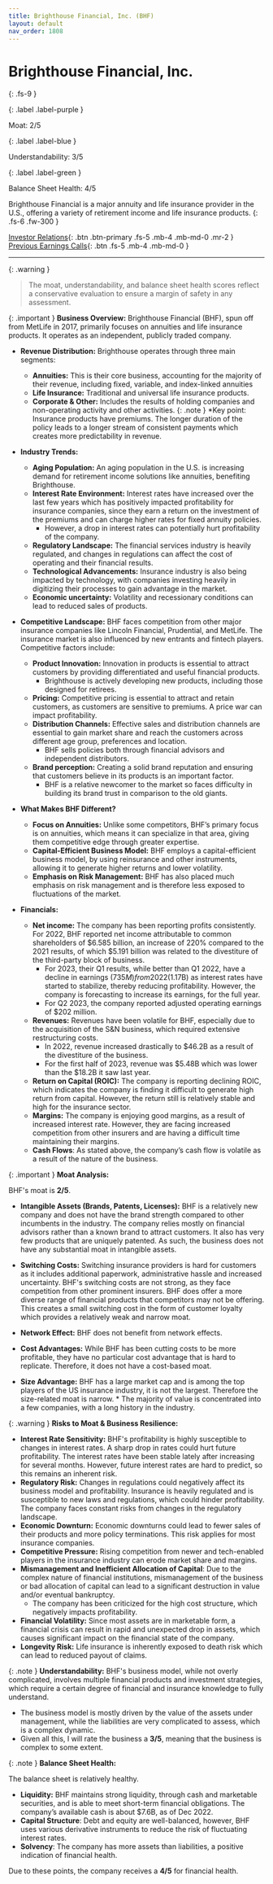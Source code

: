 ```yaml
---
title: Brighthouse Financial, Inc. (BHF)
layout: default
nav_order: 1808
---
```


# Brighthouse Financial, Inc.
{: .fs-9 }

{: .label .label-purple }

Moat: 2/5

{: .label .label-blue }

Understandability: 3/5

{: .label .label-green }

Balance Sheet Health: 4/5

Brighthouse Financial is a major annuity and life insurance provider in the U.S., offering a variety of retirement income and life insurance products.
{: .fs-6 .fw-300 }

[Investor Relations](https://www.google.com/search?q=BHF+investor+relations){: .btn .btn-primary .fs-5 .mb-4 .mb-md-0 .mr-2 }
[Previous Earnings Calls](https://discountingcashflows.com/company/BHF/transcripts/){: .btn .fs-5 .mb-4 .mb-md-0 }

---

{: .warning }
>The moat, understandability, and balance sheet health scores reflect a conservative evaluation to ensure a margin of safety in any assessment.



{: .important }
**Business Overview:**
Brighthouse Financial (BHF), spun off from MetLife in 2017, primarily focuses on annuities and life insurance products. It operates as an independent, publicly traded company.

*   **Revenue Distribution:** Brighthouse operates through three main segments:
    *   **Annuities:** This is their core business, accounting for the majority of their revenue, including fixed, variable, and index-linked annuities
    *  **Life Insurance:** Traditional and universal life insurance products.
    * **Corporate & Other:** Includes the results of holding companies and non-operating activity and other activities.
{: .note }
*Key point: Insurance products have premiums. The longer duration of the policy leads to a longer stream of consistent payments which creates more predictability in revenue.

*   **Industry Trends:**
    *   **Aging Population:** An aging population in the U.S. is increasing demand for retirement income solutions like annuities, benefiting Brighthouse.
    *   **Interest Rate Environment:** Interest rates have increased over the last few years which has positively impacted profitability for insurance companies, since they earn a return on the investment of the premiums and can charge higher rates for fixed annuity policies.
        *   However, a drop in interest rates can potentially hurt profitability of the company.
    *   **Regulatory Landscape:** The financial services industry is heavily regulated, and changes in regulations can affect the cost of operating and their financial results.
    *   **Technological Advancements:** Insurance industry is also being impacted by technology, with companies investing heavily in digitizing their processes to gain advantage in the market.
    *   **Economic uncertainty:** Volatility and recessionary conditions can lead to reduced sales of products.

*   **Competitive Landscape:** BHF faces competition from other major insurance companies like Lincoln Financial, Prudential, and MetLife. The insurance market is also influenced by new entrants and fintech players. Competitive factors include:
    *   **Product Innovation:** Innovation in products is essential to attract customers by providing differentiated and useful financial products.
        *   Brighthouse is actively developing new products, including those designed for retirees.
    *   **Pricing:** Competitive pricing is essential to attract and retain customers, as customers are sensitive to premiums. A price war can impact profitability.
    *   **Distribution Channels:** Effective sales and distribution channels are essential to gain market share and reach the customers across different age group, preferences and location.
        *   BHF sells policies both through financial advisors and independent distributors.
    *  **Brand perception:** Creating a solid brand reputation and ensuring that customers believe in its products is an important factor.
        * BHF is a relative newcomer to the market so faces difficulty in building its brand trust in comparison to the old giants.

*   **What Makes BHF Different?**
    *   **Focus on Annuities:** Unlike some competitors, BHF’s primary focus is on annuities, which means it can specialize in that area, giving them competitive edge through greater expertise.
    *   **Capital-Efficient Business Model:** BHF employs a capital-efficient business model, by using reinsurance and other instruments, allowing it to generate higher returns and lower volatility.
    *  **Emphasis on Risk Management:** BHF has also placed much emphasis on risk management and is therefore less exposed to fluctuations of the market.

*   **Financials:**
    *   **Net income:** The company has been reporting profits consistently. For 2022, BHF reported net income attributable to common shareholders of $6.585 billion, an increase of 220% compared to the 2021 results, of which $5.191 billion was related to the divestiture of the third-party block of business.
         *   For 2023, their Q1 results, while better than Q1 2022, have a decline in earnings ($735M) from 2022 ($1.17B) as interest rates have started to stabilize, thereby reducing profitability. However, the company is forecasting to increase its earnings, for the full year.
         *   For Q2 2023, the company reported adjusted operating earnings of $202 million.
    *   **Revenues:** Revenues have been volatile for BHF, especially due to the acquisition of the S&N business, which required extensive restructuring costs.
        *   In 2022, revenue increased drastically to $46.2B as a result of the divestiture of the business.
        *  For the first half of 2023, revenue was $5.48B which was lower than the $18.2B it saw last year.
    *   **Return on Capital (ROIC):** The company is reporting declining ROIC, which indicates the company is finding it difficult to generate high return from capital. However, the return still is relatively stable and high for the insurance sector.
    *   **Margins:** The company is enjoying good margins, as a result of increased interest rate. However, they are facing increased competition from other insurers and are having a difficult time maintaining their margins.
    *   **Cash Flows**: As stated above, the company’s cash flow is volatile as a result of the nature of the business.

{: .important }
**Moat Analysis:**

BHF's moat is **2/5**.

*   **Intangible Assets (Brands, Patents, Licenses):** BHF is a relatively new company and does not have the brand strength compared to other incumbents in the industry. The company relies mostly on financial advisors rather than a known brand to attract customers. It also has very few products that are uniquely patented. As such, the business does not have any substantial moat in intangible assets.

*  **Switching Costs:** Switching insurance providers is hard for customers as it includes additional paperwork, administrative hassle and increased uncertainty. BHF's switching costs are not strong, as they face competition from other prominent insurers. BHF does offer a more diverse range of financial products that competitors may not be offering. This creates a small switching cost in the form of customer loyalty which provides a relatively weak and narrow moat.
*   **Network Effect:** BHF does not benefit from network effects.
*   **Cost Advantages:** While BHF has been cutting costs to be more profitable, they have no particular cost advantage that is hard to replicate. Therefore, it does not have a cost-based moat.
*   **Size Advantage:** BHF has a large market cap and is among the top players of the US insurance industry, it is not the largest. Therefore the size-related moat is narrow.
        *  The majority of value is concentrated into a few companies, with a long history in the industry.

{: .warning }
**Risks to Moat & Business Resilience:**

*   **Interest Rate Sensitivity:** BHF's profitability is highly susceptible to changes in interest rates. A sharp drop in rates could hurt future profitability. The interest rates have been stable lately after increasing for several months. However, future interest rates are hard to predict, so this remains an inherent risk.
*   **Regulatory Risk:** Changes in regulations could negatively affect its business model and profitability. Insurance is heavily regulated and is susceptible to new laws and regulations, which could hinder profitability. The company faces constant risks from changes in the regulatory landscape.
*   **Economic Downturn:** Economic downturns could lead to fewer sales of their products and more policy terminations. This risk applies for most insurance companies.
*   **Competitive Pressure:** Rising competition from newer and tech-enabled players in the insurance industry can erode market share and margins.
*  **Mismanagement and Inefficient Allocation of Capital**: Due to the complex nature of financial institutions, mismanagement of the business or bad allocation of capital can lead to a significant destruction in value and/or eventual bankruptcy.
    * The company has been criticized for the high cost structure, which negatively impacts profitability.
*   **Financial Volatility:** Since most assets are in marketable form, a financial crisis can result in rapid and unexpected drop in assets, which causes significant impact on the financial state of the company.
*   **Longevity Risk:** Life insurance is inherently exposed to death risk which can lead to reduced payout of claims.

{: .note }
**Understandability:** BHF's business model, while not overly complicated, involves multiple financial products and investment strategies, which require a certain degree of financial and insurance knowledge to fully understand.
*   The business model is mostly driven by the value of the assets under management, while the liabilities are very complicated to assess, which is a complex dynamic.
*  Given all this, I will rate the business a  **3/5**, meaning that the business is complex to some extent.

{: .note }
**Balance Sheet Health:**

The balance sheet is relatively healthy.

*   **Liquidity:** BHF maintains strong liquidity, through cash and marketable securities, and is able to meet short-term financial obligations. The company’s available cash is about $7.6B, as of Dec 2022.
*   **Capital Structure**: Debt and equity are well-balanced, however, BHF uses various derivative instruments to reduce the risk of fluctuating interest rates.
*   **Solvency**: The company has more assets than liabilities, a positive indication of financial health.

Due to these points, the company receives a **4/5** for financial health.